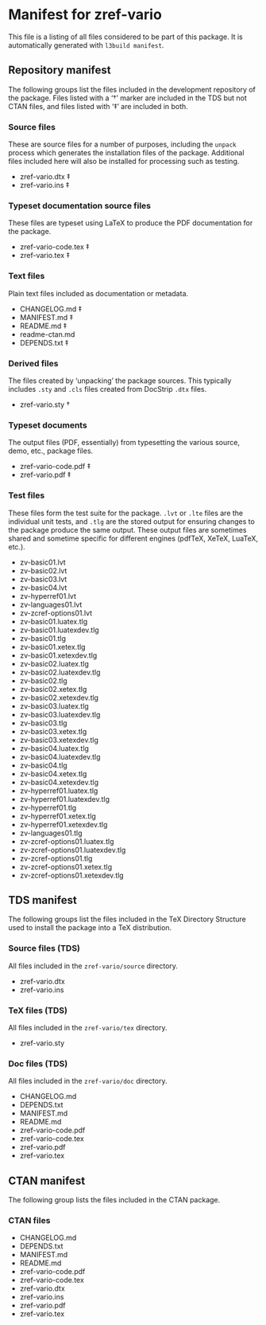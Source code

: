 # Manifest for zref-vario

This file is a listing of all files considered to be part of this package.
It is automatically generated with `l3build manifest`.


## Repository manifest

The following groups list the files included in the development repository of the package.
Files listed with a ‘†’ marker are included in the TDS but not CTAN files, and files listed
with ‘‡’ are included in both.

### Source files

These are source files for a number of purposes, including the `unpack` process which
generates the installation files of the package. Additional files included here will also
be installed for processing such as testing.

* zref-vario.dtx ‡
* zref-vario.ins ‡

### Typeset documentation source files

These files are typeset using LaTeX to produce the PDF documentation for the package.

* zref-vario-code.tex ‡
* zref-vario.tex ‡

### Text files

Plain text files included as documentation or metadata.

* CHANGELOG.md ‡
* MANIFEST.md ‡
* README.md ‡
* readme-ctan.md 
* DEPENDS.txt ‡

### Derived files

The files created by ‘unpacking’ the package sources. This typically includes
`.sty` and `.cls` files created from DocStrip `.dtx` files.

* zref-vario.sty †

### Typeset documents

The output files (PDF, essentially) from typesetting the various source, demo,
etc., package files.

* zref-vario-code.pdf ‡
* zref-vario.pdf ‡

### Test files

These files form the test suite for the package. `.lvt` or `.lte` files are the individual
unit tests, and `.tlg` are the stored output for ensuring changes to the package produce
the same output. These output files are sometimes shared and sometime specific for
different engines (pdfTeX, XeTeX, LuaTeX, etc.).

* zv-basic01.lvt 
* zv-basic02.lvt 
* zv-basic03.lvt 
* zv-basic04.lvt 
* zv-hyperref01.lvt 
* zv-languages01.lvt 
* zv-zcref-options01.lvt 
* zv-basic01.luatex.tlg 
* zv-basic01.luatexdev.tlg 
* zv-basic01.tlg 
* zv-basic01.xetex.tlg 
* zv-basic01.xetexdev.tlg 
* zv-basic02.luatex.tlg 
* zv-basic02.luatexdev.tlg 
* zv-basic02.tlg 
* zv-basic02.xetex.tlg 
* zv-basic02.xetexdev.tlg 
* zv-basic03.luatex.tlg 
* zv-basic03.luatexdev.tlg 
* zv-basic03.tlg 
* zv-basic03.xetex.tlg 
* zv-basic03.xetexdev.tlg 
* zv-basic04.luatex.tlg 
* zv-basic04.luatexdev.tlg 
* zv-basic04.tlg 
* zv-basic04.xetex.tlg 
* zv-basic04.xetexdev.tlg 
* zv-hyperref01.luatex.tlg 
* zv-hyperref01.luatexdev.tlg 
* zv-hyperref01.tlg 
* zv-hyperref01.xetex.tlg 
* zv-hyperref01.xetexdev.tlg 
* zv-languages01.tlg 
* zv-zcref-options01.luatex.tlg 
* zv-zcref-options01.luatexdev.tlg 
* zv-zcref-options01.tlg 
* zv-zcref-options01.xetex.tlg 
* zv-zcref-options01.xetexdev.tlg 


## TDS manifest

The following groups list the files included in the TeX Directory Structure used to install
the package into a TeX distribution.

### Source files (TDS)

All files included in the `zref-vario/source` directory.

* zref-vario.dtx 
* zref-vario.ins 

### TeX files (TDS)

All files included in the `zref-vario/tex` directory.

* zref-vario.sty 

### Doc files (TDS)

All files included in the `zref-vario/doc` directory.

* CHANGELOG.md 
* DEPENDS.txt 
* MANIFEST.md 
* README.md 
* zref-vario-code.pdf 
* zref-vario-code.tex 
* zref-vario.pdf 
* zref-vario.tex 


## CTAN manifest

The following group lists the files included in the CTAN package.

### CTAN files

* CHANGELOG.md 
* DEPENDS.txt 
* MANIFEST.md 
* README.md 
* zref-vario-code.pdf 
* zref-vario-code.tex 
* zref-vario.dtx 
* zref-vario.ins 
* zref-vario.pdf 
* zref-vario.tex 
